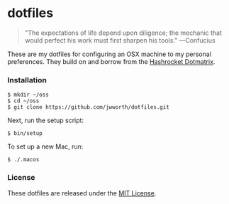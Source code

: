 # dotfiles

> "The expectations of life depend upon diligence; the mechanic that would
> perfect his work must first sharpen his tools." —Confucius

These are my dotfiles for configuring an OSX machine to my personal
preferences. They build on and borrow from the [Hashrocket
Dotmatrix][dotmatrix].

### Installation

```
$ mkdir ~/oss
$ cd ~/oss
$ git clone https://github.com/jwworth/dotfiles.git
```

Next, run the setup script:

```
$ bin/setup
```

To set up a new Mac, run:

```
$ ./.macos
```

### License

These dotfiles are released under the [MIT License][mit].

[dotmatrix]: https://github.com/hashrocket/dotmatrix
[mit]: http://www.opensource.org/licenses/MIT
